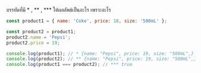 บรรทัดที่มี * , ** , *** ให้ผลลัพธ์เป็นอะไร เพราะอะไร


```js
const product1 = { name: 'Coke', price: 18, size: '500mL' };

const product2 = product1;
product2.name = 'Pepsi';
product2.price = 19;

console.log(product1); // * {name: "Pepsi", price: 19, size: "500mL",}
console.log(product2); // ** {name: "Pepsi", price: 19, size: "500mL",}
console.log(product1 === product2); // *** true
```